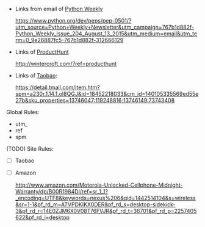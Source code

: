 


- Links from email of [Python Weekly](http://www.pythonweekly.com/)

    https://www.python.org/dev/peps/pep-0501/?utm_source=Python+Weekly+Newsletter&utm_campaign=767b1d882f-Python_Weekly_Issue_204_August_13_2015&utm_medium=email&utm_term=0_9e26887fc5-767b1d882f-312666129

- Links of [ProductHunt](https://www.producthunt.com/)

    http://wintercroft.com/?ref=producthunt

- Links of [Taobao](https://www.taobao.com/):

    https://detail.tmall.com/item.htm?spm=a230r.1.14.1.oI8QGJ&id=18452218033&cm_id=140105335569ed55e27b&sku_properties=13746047:119248816;13746149:73743408


Global Rules:

- utm_
- ref
- spm

(TODO) Site Rules:

- [ ] Taobao

- [ ] Amazon

    http://www.amazon.com/Motorola-Unlocked-Cellphone-Midnight-Warranty/dp/B00R1984DI/ref=sr_1_1?_encoding=UTF8&keywords=nexus%206&qid=1442514104&s=wireless&sr=1-1&pf_rd_m=ATVPDKIKX0DER&pf_rd_s=desktop-sidekick-3&pf_rd_r=14E0ZJM6X0V08T76FVJR&pf_rd_t=36701&pf_rd_p=2257405622&pf_rd_i=desktop
